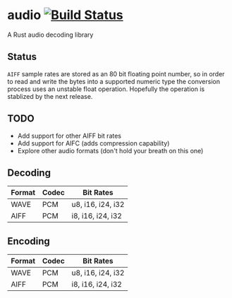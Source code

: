 # audio [![Build Status](https://travis-ci.org/brianuosseph/audio.svg?branch=master)](https://travis-ci.org/brianuosseph/audio)
A Rust audio decoding library

## Status

`AIFF` sample rates are stored as an 80 bit floating point number, so in order to read and write the bytes into a supported numeric type the conversion process uses an unstable float operation. Hopefully the operation is stablized by the next release.

## TODO
- Add support for other AIFF bit rates
- Add support for AIFC (adds compression capability)
- Explore other audio formats (don't hold your breath on this one)

## Decoding

| Format | Codec | Bit Rates |
| ------ | ----- | --------- |
| WAVE | PCM | u8, i16, i24, i32 |
| AIFF | PCM | i8, i16, i24, i32 |

## Encoding

| Format | Codec | Bit Rates |
| ------ | ----- | --------- |
| WAVE | PCM | u8, i16, i24, i32 |
| AIFF | PCM | i8, i16, i24, i32 |
